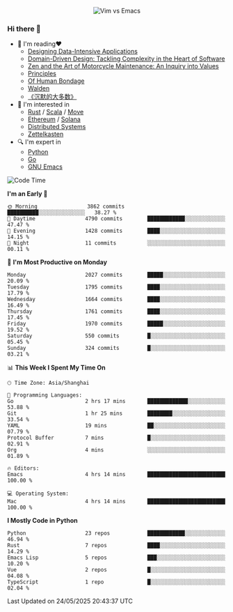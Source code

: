 <p align="center">
    <img src="https://gist.githubusercontent.com/coldnight/e696baffb094e71c96cb302118878eae/raw/40ea5053a6f66cc65f90f437e4173497da225958/banner.gif" alt="Vim vs Emacs" />
</p>

### Hi there 👋

- 📖 I'm reading❤️
    + [Designing Data-Intensive Applications](https://www.oreilly.com/library/view/designing-data-intensive-applications/9781491903063/)
    + [Domain-Driven Design: Tackling Complexity in the Heart of Software](https://www.dddcommunity.org/book/evans_2003/)
    + [Zen and the Art of Motorcycle Maintenance: An Inquiry into Values](https://en.wikipedia.org/wiki/Zen_and_the_Art_of_Motorcycle_Maintenance)
    + [Principles](https://www.principles.com/)
    + [Of Human Bondage](https://en.wikipedia.org/wiki/Of_Human_Bondage)
    + [Walden](https://en.wikipedia.org/wiki/Walden)
    + [《沉默的大多数》](https://en.wikipedia.org/wiki/Silent_majority)
- 🌱 I'm interested in
    + [Rust](https://www.rust-lang.org/) / [Scala](https://www.scala-lang.org/) / [Move](https://github.com/move-language/move/)
    + [Ethereum](https://ethereum.org/en/) / [Solana](https://solana.com/)
	+ [Distributed Systems](https://www.linuxzen.com/notes/topics/20200320174417_%E5%88%86%E5%B8%83%E5%BC%8F/)
	+ [Zettelkasten](https://www.linuxzen.com/notes/notes/20220120080920-slip_box/)
- 🔍 I'm expert in
    + [Python](https://www.python.org/)
    + [Go](https://go.dev/)
    + [GNU Emacs](https://www.gnu.org/software/emacs/)

<!--START_SECTION:waka-->
![Code Time](http://img.shields.io/badge/Code%20Time-3%2C253%20hrs%2015%20mins-blue)

**I'm an Early 🐤** 

```text
🌞 Morning                3862 commits        ██████████░░░░░░░░░░░░░░░   38.27 % 
🌆 Daytime                4790 commits        ████████████░░░░░░░░░░░░░   47.47 % 
🌃 Evening                1428 commits        ████░░░░░░░░░░░░░░░░░░░░░   14.15 % 
🌙 Night                  11 commits          ░░░░░░░░░░░░░░░░░░░░░░░░░   00.11 % 
```
📅 **I'm Most Productive on Monday** 

```text
Monday                   2027 commits        █████░░░░░░░░░░░░░░░░░░░░   20.09 % 
Tuesday                  1795 commits        ████░░░░░░░░░░░░░░░░░░░░░   17.79 % 
Wednesday                1664 commits        ████░░░░░░░░░░░░░░░░░░░░░   16.49 % 
Thursday                 1761 commits        ████░░░░░░░░░░░░░░░░░░░░░   17.45 % 
Friday                   1970 commits        █████░░░░░░░░░░░░░░░░░░░░   19.52 % 
Saturday                 550 commits         █░░░░░░░░░░░░░░░░░░░░░░░░   05.45 % 
Sunday                   324 commits         █░░░░░░░░░░░░░░░░░░░░░░░░   03.21 % 
```


📊 **This Week I Spent My Time On** 

```text
🕑︎ Time Zone: Asia/Shanghai

💬 Programming Languages: 
Go                       2 hrs 17 mins       █████████████░░░░░░░░░░░░   53.88 % 
Git                      1 hr 25 mins        ████████░░░░░░░░░░░░░░░░░   33.54 % 
YAML                     19 mins             ██░░░░░░░░░░░░░░░░░░░░░░░   07.79 % 
Protocol Buffer          7 mins              █░░░░░░░░░░░░░░░░░░░░░░░░   02.91 % 
Org                      4 mins              ░░░░░░░░░░░░░░░░░░░░░░░░░   01.89 % 

🔥 Editors: 
Emacs                    4 hrs 14 mins       █████████████████████████   100.00 % 

💻 Operating System: 
Mac                      4 hrs 14 mins       █████████████████████████   100.00 % 
```

**I Mostly Code in Python** 

```text
Python                   23 repos            ████████████░░░░░░░░░░░░░   46.94 % 
Rust                     7 repos             ████░░░░░░░░░░░░░░░░░░░░░   14.29 % 
Emacs Lisp               5 repos             ███░░░░░░░░░░░░░░░░░░░░░░   10.20 % 
Vue                      2 repos             █░░░░░░░░░░░░░░░░░░░░░░░░   04.08 % 
TypeScript               1 repo              █░░░░░░░░░░░░░░░░░░░░░░░░   02.04 % 
```




 Last Updated on 24/05/2025 20:43:37 UTC
<!--END_SECTION:waka-->
